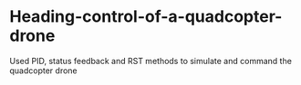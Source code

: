 # Heading-control-of-a-quadcopter-drone
Used PID, status feedback and RST methods to simulate and command the quadcopter drone
